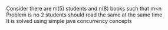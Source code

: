 Consider there are m(5) students and n(8) books such that m<n<br>
Problem is no 2 students should read the same at the same time<br>
It is solved using simple java concurrency concepts
